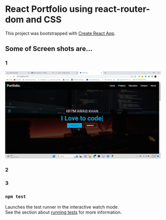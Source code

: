 # React Portfolio using react-router-dom and CSS

This project was bootstrapped with [Create React App](https://github.com/facebook/create-react-app).



## Some of Screen shots are...

### 1
![Sample Imag](https://github.com/askhan963/react-portfolio/blob/main/screen-shots/1.png)
### 2
### 3


### `npm test`

Launches the test runner in the interactive watch mode.\
See the section about [running tests](https://facebook.github.io/create-react-app/docs/running-tests) for more information.
